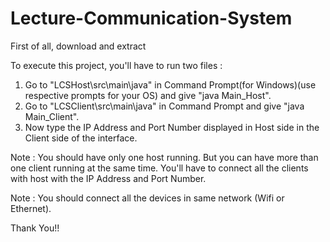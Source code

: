 # Lecture-Communication-System

First of all, download and extract

To execute this project, you'll have to run two files :

1) Go to "LCSHost\src\main\java" in Command Prompt(for Windows)(use respective prompts for your OS) and give "java Main_Host".
2) Go to "LCSClient\src\main\java" in Command Prompt and give "java Main_Client". 
3) Now type the IP Address and Port Number displayed in Host side in the Client side of the interface.

Note : You should have only one host running. But you can have more than one client running at the same time. You'll have to connect all the clients with host with the IP Address and Port Number.

Note : You should connect all the devices in same network (Wifi or Ethernet).

Thank You!!
